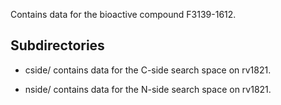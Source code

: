 Contains data for the bioactive compound F3139-1612.

## Subdirectories

- cside/ contains data for the C-side search space on rv1821.

- nside/ contains data for the N-side search space on rv1821.


